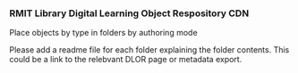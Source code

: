 ### RMIT Library Digital Learning Object Respository CDN

Place objects by type in folders by authoring mode

Please add a readme file for each folder explaining the folder contents. This could be a link to the relebvant DLOR page or metadata export.

